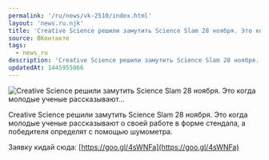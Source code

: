 ```yaml
---
permalink: '/ru/news/vk-2510/index.html'
layout: 'news.ru.njk'
title: 'Creative Science решили замутить Science Slam 28 ноября. Это когда молодые ученые рассказывают…'
source: ВКонтакте
tags:
  - news_ru
description: 'Creative Science решили замутить Science Slam 28 ноября. Это когда молодые ученые рассказывают…'
updatedAt: 1445955066
---
```

![Creative Science решили замутить Science Slam 28 ноября. Это когда молодые ученые рассказывают…](https://sun9-18.userapi.com/impf/c627823/v627823484/1cd77/9GpmuQfmU7I.jpg?size=1280x853&quality=96&proxy=1&sign=7addec96b035bb1055b33a9d3be000f5&c_uniq_tag=DAB8GjB7IY3AB4T4lgtPj3UHJB06A_WE5XqPZGpLNg4&type=album)

Creative Science решили замутить Science Slam 28 ноября. Это когда молодые ученые рассказывают о своей работе в форме стендапа, а победителя определят с помощью шумометра.

Заявку кидай сюда: [https://goo.gl/4sWNFa](https://goo.gl/4sWNFa)
